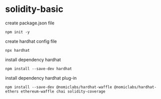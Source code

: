 # solidity-basic

create package.json file
```
npm init -y
```

create hardhat config file
```
npx hardhat
```

install dependency hardhat
```
npm install --save-dev hardhat
```

install dependency hardhat plug-in
```
npm install --save-dev @nomiclabs/hardhat-waffle @nomiclabs/hardhat-ethers ethereum-waffle chai solidity-coverage
```
